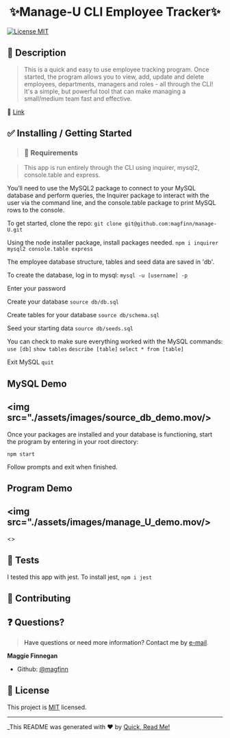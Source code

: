 <h1 align="center">✨Manage-U CLI Employee Tracker✨</h1>

<p>
<a href="https://opensource.org/licenses/MIT">
<img alt = "License MIT" src="https://img.shields.io/badge/license-MIT-success.svg" target="_blank" /></a>
</p>

## 📜 Description

> This is a quick and easy to use employee tracking program. Once started, the program allows you to view, add, update and delete employees, departments, managers and roles - all through the CLI! It's a simple, but powerful tool that can make managing a small/medium team fast and effective.

🔗 <a href = 'https://www.github.com/magfinn/Manage-U'>Link<a/>

## ✅ Installing / Getting Started

> ### 🧰 Requirements

> This app is run entirely through the CLI using inquirer, mysql2, console.table and express.

You’ll need to use the MySQL2 package to connect to your MySQL database and perform queries, the Inquirer package to interact with the user via the command line, and the console.table package to print MySQL rows to the console.

To get started, clone the repo:
`git clone git@github.com:magfinn/manage-U.git`

Using the node installer package, install packages needed.
`npm i inquirer mysql2 console.table express`

The employee database structure, tables and seed data are saved in 'db'.

To create the database, log in to mysql: `mysql -u [username] -p`

Enter your password

Create your database
`source db/db.sql`

Create tables for your database
`source db/schema.sql`

Seed your starting data
`source db/seeds.sql`

You can check to make sure everything worked with the MySQL commands:
`use [db]`
`show tables`
`describe [table]`
`select * from [table]`

Exit MySQL `quit`

## MySQL Demo

## <img src="./assets/images/source_db_demo.mov/>

Once your packages are installed and your database is functioning, start the program by entering in your root directory:

`npm start`

Follow prompts and exit when finished.

## Program Demo

## <img src="./assets/images/manage_U_demo.mov/>

<>

## 🚥 Tests

I tested this app with jest. To install jest, `npm i jest`

## 🤝 Contributing

## ❓ Questions?

> Have questions or need more information? Contact me by <a href='mailto:magfin@github.com'>e-mail</a>.

**Maggie Finnegan**

- Github: [@magfinn](https://github.com/magfinn)

## 📝 License

This project is [MIT](https://opensource.org/licenses/MIT) licensed.

---

\_This README was generated with ❤️ by [Quick, Read Me!](https://github.com/magfinn/Quick-README-)
